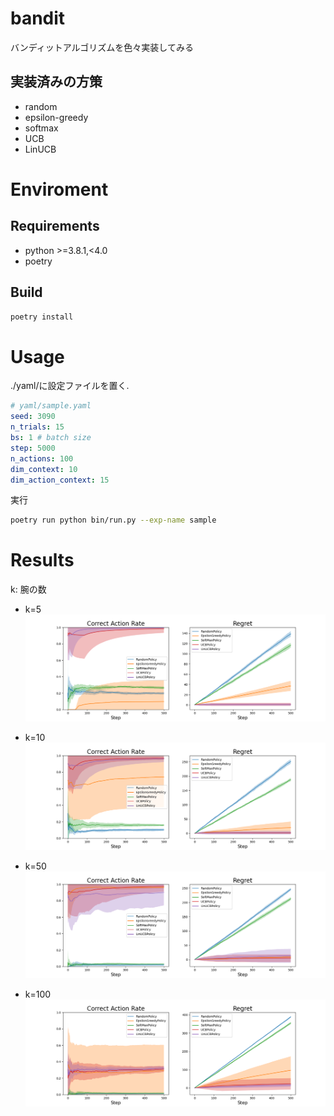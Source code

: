 # bandit
バンディットアルゴリズムを色々実装してみる

## 実装済みの方策
- random
- epsilon-greedy
- softmax
- UCB
- LinUCB

# Enviroment

## Requirements
- python >=3.8.1,<4.0
- poetry

## Build
```bash
poetry install
```

# Usage

./yaml/に設定ファイルを置く.

```yaml
# yaml/sample.yaml
seed: 3090
n_trials: 15
bs: 1 # batch size
step: 5000
n_actions: 100
dim_context: 10
dim_action_context: 15
```

実行

```bash
poetry run python bin/run.py --exp-name sample
```

# Results
k: 腕の数

- k=5
![](./results/k_5.png)

- k=10
![](./results/k_10.png)

- k=50
![](./results/k_50.png)

- k=100
![](results/k_100.png)


